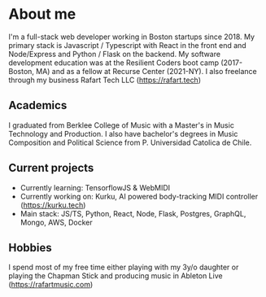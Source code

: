 # About me
I'm a full-stack web developer working in Boston startups since 2018. My primary stack is Javascript / Typescript with React in the front end and Node/Express and Python / Flask on the backend. My software development education was at the Resilient Coders boot camp (2017-Boston, MA) and as a fellow at Recurse Center (2021-NY). I also freelance through my business Rafart Tech LLC (https://rafart.tech)

## Academics
I graduated from Berklee College of Music with a Master's in Music Technology and Production. I also have bachelor's degrees in Music Composition and Political Science from P. Universidad Catolica de Chile.

## Current projects
- Currently learning: TensorflowJS & WebMIDI
- Currently working on: Kurku, AI powered body-tracking MIDI controller (https://kurku.tech)
- Main stack: JS/TS, Python, React, Node, Flask, Postgres, GraphQL, Mongo, AWS, Docker

## Hobbies
I spend most of my free time either playing with my 3y/o daughter or playing the Chapman Stick and producing music in Ableton Live (https://rafartmusic.com)
